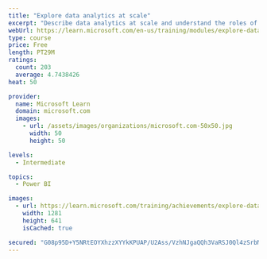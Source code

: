 ```yaml
---
title: "Explore data analytics at scale"
excerpt: "Describe data analytics at scale and understand the roles of a data team. Learn about the responsibilities of an enterprise data analyst and what tools are available to build scalable solutions."
webUrl: https://learn.microsoft.com/en-us/training/modules/explore-data-analytics-scale/
type: course
price: Free
length: PT29M
ratings:
  count: 203
  average: 4.7438426
heat: 50

provider:
  name: Microsoft Learn
  domain: microsoft.com
  images:
    - url: /assets/images/organizations/microsoft.com-50x50.jpg
      width: 50
      height: 50

levels:
  - Intermediate

topics:
  - Power BI

images:
  - url: https://learn.microsoft.com/training/achievements/explore-data-analytics-at-scale-social.png
    width: 1281
    height: 641
    isCached: true

secured: "G08p95D+Y5NRtEOYXhzzXYYkKPUAP/U2Ass/VzhNJgaQQh3VaRSJ0Ql4zSrbMI1cpYhp93b6PohDqgkXPqDtAzaJkksJYGY8J7A90k+z71bFVF7ErdH0T1U1NGZ3quXkGmqKhHq+7EIg5IKkPUsqJypwi2W43KLBJktFFVh8lhIs+/gj5DccqbhHl4QbBbcFrbQP+kA60glTa6Lg8cBQ1C0QKqX8qcemmstsdo6C/834a8RLLBdt0OkfF/46cehGF2IMLfNZVOeuFPkpxOogUMdBb8lyukg6z3YZxfxGIee6IeTTGZtAZZ0X21lcAyDIHyn0HZmQZXXUD+23lwPaPRhnAQMNUDMo9tYAqNkQ/vt6fLlw6HShF10grhSjhvm+zyHM+4pOadTkVTQ8YCr0ZmA52HYktTF05YT594ge87o=;AdxcEOs4LrTAjVBKnOr/nA=="
---
```


